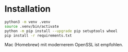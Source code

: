 
# Installation

```bash
python3 -m venv .venv
source .venv/bin/activate
python -m pip install --upgrade pip setuptools wheel
pip install -r requirements.txt
```
Mac (Homebrew) mit modernerem OpenSSL ist empfohlen.
